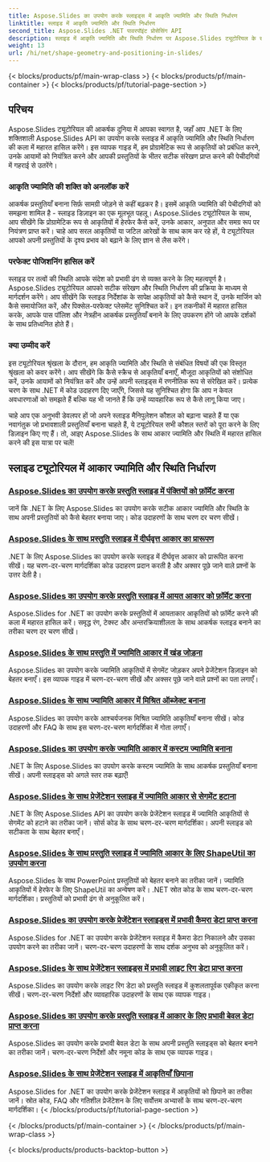 ```yaml
---
title: Aspose.Slides का उपयोग करके स्लाइड्स में आकृति ज्यामिति और स्थिति निर्धारण
linktitle: स्लाइड में आकृति ज्यामिति और स्थिति निर्धारण
second_title: Aspose.Slides .NET पावरपॉइंट प्रोसेसिंग API
description: स्लाइड में आकृति ज्यामिति और स्थिति निर्धारण पर Aspose.Slides ट्यूटोरियल के साथ अपने स्लाइड हेरफेर कौशल को बढ़ाएँ। आकृतियों, उनके आयामों और संरेखण को प्रोग्रामेटिक रूप से नियंत्रित करना सीखें।
weight: 13
url: /hi/net/shape-geometry-and-positioning-in-slides/
---
```


{< blocks/products/pf/main-wrap-class >}
{< blocks/products/pf/main-container >}
{< blocks/products/pf/tutorial-page-section >}


## परिचय

Aspose.Slides ट्यूटोरियल की आकर्षक दुनिया में आपका स्वागत है, जहाँ आप .NET के लिए शक्तिशाली Aspose.Slides API का उपयोग करके स्लाइड में आकृति ज्यामिति और स्थिति निर्धारण की कला में महारत हासिल करेंगे। इस व्यापक गाइड में, हम प्रोग्रामेटिक रूप से आकृतियों को प्रबंधित करने, उनके आयामों को नियंत्रित करने और आपकी प्रस्तुतियों के भीतर सटीक संरेखण प्राप्त करने की पेचीदगियों में गहराई से उतरेंगे।

### आकृति ज्यामिति की शक्ति को अनलॉक करें

आकर्षक प्रस्तुतियाँ बनाना सिर्फ़ सामग्री जोड़ने से कहीं बढ़कर है। इसमें आकृति ज्यामिति की पेचीदगियों को समझना शामिल है - स्लाइड डिज़ाइन का एक मूलभूत पहलू। Aspose.Slides ट्यूटोरियल के साथ, आप सीखेंगे कि प्रोग्रामेटिक रूप से आकृतियों में हेरफेर कैसे करें, उनके आकार, अनुपात और समग्र रूप पर नियंत्रण प्राप्त करें। चाहे आप सरल आकृतियों या जटिल आरेखों के साथ काम कर रहे हों, ये ट्यूटोरियल आपको अपनी प्रस्तुतियों के दृश्य प्रभाव को बढ़ाने के लिए ज्ञान से लैस करेंगे।

### परफेक्ट पोजिशनिंग हासिल करें

स्लाइड पर तत्वों की स्थिति आपके संदेश को प्रभावी ढंग से व्यक्त करने के लिए महत्वपूर्ण है। Aspose.Slides ट्यूटोरियल आपको सटीक संरेखण और स्थिति निर्धारण की प्रक्रिया के माध्यम से मार्गदर्शन करेंगे। आप सीखेंगे कि स्लाइड निर्देशांक के सापेक्ष आकृतियों को कैसे स्थान दें, उनके मार्जिन को कैसे समायोजित करें, और पिक्सेल-परफेक्ट प्लेसमेंट सुनिश्चित करें। इन तकनीकों में महारत हासिल करके, आपके पास पॉलिश और नेत्रहीन आकर्षक प्रस्तुतियाँ बनाने के लिए उपकरण होंगे जो आपके दर्शकों के साथ प्रतिध्वनित होते हैं।

### क्या उम्मीद करें

इस ट्यूटोरियल श्रृंखला के दौरान, हम आकृति ज्यामिति और स्थिति से संबंधित विषयों की एक विस्तृत श्रृंखला को कवर करेंगे। आप सीखेंगे कि कैसे स्क्रैच से आकृतियाँ बनाएँ, मौजूदा आकृतियों को संशोधित करें, उनके आयामों को नियंत्रित करें और उन्हें अपनी स्लाइड्स में रणनीतिक रूप से संरेखित करें। प्रत्येक चरण के साथ .NET में कोड उदाहरण दिए जाएँगे, जिससे यह सुनिश्चित होगा कि आप न केवल अवधारणाओं को समझते हैं बल्कि यह भी जानते हैं कि उन्हें व्यावहारिक रूप से कैसे लागू किया जाए।

चाहे आप एक अनुभवी डेवलपर हों जो अपने स्लाइड मैनिपुलेशन कौशल को बढ़ाना चाहते हैं या एक नवागंतुक जो प्रभावशाली प्रस्तुतियाँ बनाना चाहते हैं, ये ट्यूटोरियल सभी कौशल स्तरों को पूरा करने के लिए डिज़ाइन किए गए हैं। तो, आइए Aspose.Slides के साथ आकार ज्यामिति और स्थिति में महारत हासिल करने की इस यात्रा पर चलें!

## स्लाइड ट्यूटोरियल में आकार ज्यामिति और स्थिति निर्धारण
### [Aspose.Slides का उपयोग करके प्रस्तुति स्लाइड में पंक्तियों को फ़ॉर्मेट करना](./formatting-lines/)
जानें कि .NET के लिए Aspose.Slides का उपयोग करके सटीक आकार ज्यामिति और स्थिति के साथ अपनी प्रस्तुतियों को कैसे बेहतर बनाया जाए। कोड उदाहरणों के साथ चरण दर चरण सीखें।
### [Aspose.Slides के साथ प्रस्तुति स्लाइड में दीर्घवृत्त आकार का प्रारूपण](./formatting-ellipse-shape/)
.NET के लिए Aspose.Slides का उपयोग करके स्लाइड में दीर्घवृत्त आकार को प्रारूपित करना सीखें। यह चरण-दर-चरण मार्गदर्शिका कोड उदाहरण प्रदान करती है और अक्सर पूछे जाने वाले प्रश्नों के उत्तर देती है।
### [Aspose.Slides का उपयोग करके प्रस्तुति स्लाइड में आयत आकार को फ़ॉर्मेट करना](./formatting-rectangle-shape/)
Aspose.Slides for .NET का उपयोग करके प्रस्तुतियों में आयताकार आकृतियों को फ़ॉर्मेट करने की कला में महारत हासिल करें। समृद्ध रंग, टेक्स्ट और अन्तरक्रियाशीलता के साथ आकर्षक स्लाइड बनाने का तरीका चरण दर चरण सीखें।
### [Aspose.Slides के साथ प्रस्तुति में ज्यामिति आकार में खंड जोड़ना](./adding-segments-geometry-shape/)
Aspose.Slides का उपयोग करके ज्यामिति आकृतियों में सेगमेंट जोड़कर अपने प्रेजेंटेशन डिज़ाइन को बेहतर बनाएँ। इस व्यापक गाइड में चरण-दर-चरण सीखें और अक्सर पूछे जाने वाले प्रश्नों का पता लगाएँ।
### [Aspose.Slides के साथ ज्यामिति आकार में मिश्रित ऑब्जेक्ट बनाना](./creating-composite-objects-geometry-shape/)
Aspose.Slides का उपयोग करके आश्चर्यजनक मिश्रित ज्यामिति आकृतियाँ बनाना सीखें। कोड उदाहरणों और FAQ के साथ इस चरण-दर-चरण मार्गदर्शिका में गोता लगाएँ।
### [Aspose.Slides का उपयोग करके ज्यामिति आकार में कस्टम ज्यामिति बनाना](./creating-custom-geometry/)
.NET के लिए Aspose.Slides का उपयोग करके कस्टम ज्यामिति के साथ आकर्षक प्रस्तुतियाँ बनाना सीखें। अपनी स्लाइड्स को अगले स्तर तक बढ़ाएँ!
### [Aspose.Slides के साथ प्रेजेंटेशन स्लाइड में ज्यामिति आकार से सेगमेंट हटाना](./removing-segments-geometry-shape/)
.NET के लिए Aspose.Slides API का उपयोग करके प्रेजेंटेशन स्लाइड में ज्यामिति आकृतियों से सेगमेंट को हटाने का तरीका जानें। सोर्स कोड के साथ चरण-दर-चरण मार्गदर्शिका। अपनी स्लाइड को सटीकता के साथ बेहतर बनाएँ।
### [Aspose.Slides के साथ प्रस्तुति स्लाइड में ज्यामिति आकार के लिए ShapeUtil का उपयोग करना](./using-shapeutil-geometry-shape/)
Aspose.Slides के साथ PowerPoint प्रस्तुतियों को बेहतर बनाने का तरीका जानें। ज्यामिति आकृतियों में हेरफेर के लिए ShapeUtil का अन्वेषण करें। .NET स्रोत कोड के साथ चरण-दर-चरण मार्गदर्शिका। प्रस्तुतियों को प्रभावी ढंग से अनुकूलित करें।
### [Aspose.Slides का उपयोग करके प्रेजेंटेशन स्लाइड्स में प्रभावी कैमरा डेटा प्राप्त करना](./getting-effective-camera-data/)
Aspose.Slides for .NET का उपयोग करके प्रेजेंटेशन स्लाइड में कैमरा डेटा निकालने और उसका उपयोग करने का तरीका जानें। चरण-दर-चरण उदाहरणों के साथ दर्शक अनुभव को अनुकूलित करें।
### [Aspose.Slides के साथ प्रेजेंटेशन स्लाइड्स में प्रभावी लाइट रिग डेटा प्राप्त करना](./getting-effective-light-rig-data/)
Aspose.Slides का उपयोग करके लाइट रिग डेटा को प्रस्तुति स्लाइड में कुशलतापूर्वक एकीकृत करना सीखें। चरण-दर-चरण निर्देशों और व्यावहारिक उदाहरणों के साथ एक व्यापक गाइड।
### [Aspose.Slides का उपयोग करके प्रस्तुति स्लाइड में आकार के लिए प्रभावी बेवल डेटा प्राप्त करना](./getting-effective-bevel-data/)
Aspose.Slides का उपयोग करके प्रभावी बेवल डेटा के साथ अपनी प्रस्तुति स्लाइड्स को बेहतर बनाने का तरीका जानें। चरण-दर-चरण निर्देशों और नमूना कोड के साथ एक व्यापक गाइड।
### [Aspose.Slides के साथ प्रेजेंटेशन स्लाइड में आकृतियाँ छिपाना](./hiding-shapes/)
Aspose.Slides for .NET का उपयोग करके प्रेजेंटेशन स्लाइड में आकृतियों को छिपाने का तरीका जानें। स्रोत कोड, FAQ और गतिशील प्रेजेंटेशन के लिए सर्वोत्तम अभ्यासों के साथ चरण-दर-चरण मार्गदर्शिका।
{< /blocks/products/pf/tutorial-page-section >}

{< /blocks/products/pf/main-container >}
{< /blocks/products/pf/main-wrap-class >}

{< blocks/products/products-backtop-button >}
